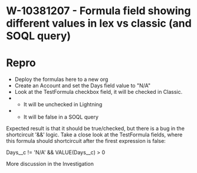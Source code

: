 # W-10381207 - Formula field showing different values in lex vs classic (and SOQL query)
# Repro
- Deploy the formulas here to a new org
- Create an Account and set the Days field value to "N/A"
- Look at the TestFormula checkbox field, it will be checked in Classic.
- - It will be unchecked in Lightning
- - It will be false in a SOQL query

Expected result is that it should be true/checked, but there is a bug in the shortcircuit '&&' logic.  Take a close look at the TestFormula fields, where this formula should shortcircuit after the firest expression is false:

Days__c != 'N/A' && VALUE(Days__c) > 0

More discussion in the Investigation
